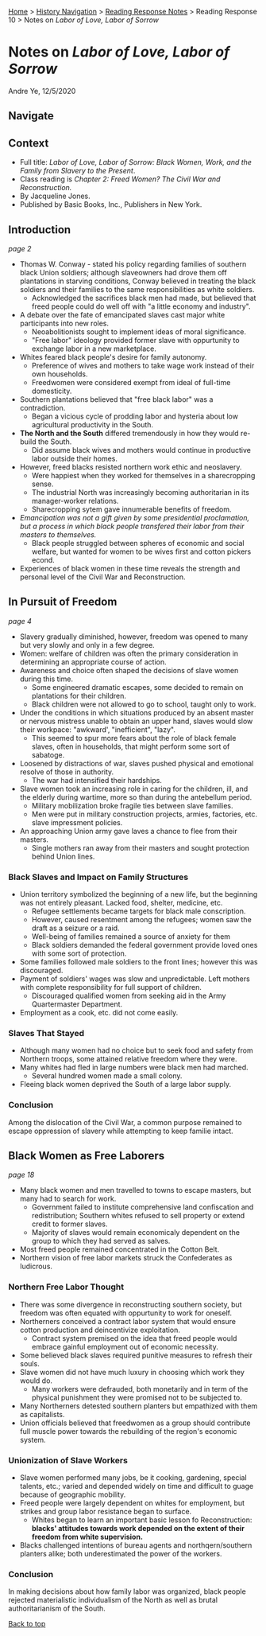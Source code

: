 [Home](https://andre-ye.github.io) > [History Navigation](https://andre-ye.github.io/history/history_navigation) > [Reading Response Notes](https://andre-ye.github.io/history/history_navigation#weekly-reading-responses) > Reading Response 10 > Notes on *Labor of Love, Labor of Sorrow*

# Notes on *Labor of Love, Labor of Sorrow*
Andre Ye, 12/5/2020

## Navigate

## Context
- Full title: *Labor of Love, Labor of Sorrow: Black Women, Work, and the Family from Slavery to the Present*.
- Class reading is *Chapter 2: Freed Women? The Civil War and Reconstruction.*
- By Jacqueline Jones.
- Published by Basic Books, Inc., Publishers in New York.

## Introduction
*page 2*
- Thomas W. Conway - stated his policy regarding families of southern black Union soldiers; although slaveowners had drove them off plantations in starving conditions, Conway believed in treating the black soldiers and their families to the same responsibilities as white soldiers.
  - Acknowledged the sacrifices black men had made, but believed that freed people could do well off with "a little economy and industry".
- A debate over the fate of emancipated slaves cast major white participants into new roles.
  - Neoabolitionists sought to implement ideas of moral significance.
  - "Free labor" ideology provided former slave with oppurtunity to exchange labor in a new marketplace.
- Whites feared black people's desire for family autonomy.
  - Preference of wives and mothers to take wage work instead of their own households.
  - Freedwomen were considered exempt from ideal of full-time domesticity.
- Southern plantations believed that "free black labor" was a contradiction.
  - Began a vicious cycle of prodding labor and hysteria about low agricultural productivity in the South.
- **The North and the South** differed tremendously in how they would re-build the South.
  - Did assume black wives and mothers would continue in productive labor outside their homes.
- However, freed blacks resisted northern work ethic and neoslavery.
  - Were happiest when they worked for themselves in a sharecropping sense.
  - The industrial North was increasingly becoming authoritarian in its manager-worker relations.
  - Sharecropping sytem gave innumerable benefits of freedom.
- *Emancipation was not a gift given by some presidential proclamation, but a process in which black people transfered their labor from their masters to themselves.*
  - Black people struggled between spheres of economic and social welfare, but wanted for women to be wives first and cotton pickers econd.
- Experiences of black women in these time reveals the strength and personal level of the Civil War and Reconstruction.

## In Pursuit of Freedom
*page 4*
- Slavery gradually diminished, however, freedom was opened to many but very slowly and only in a few degree.
- Women: welfare of children was often the primary consideration in determining an appropriate course of action.
- Awareness and choice often shaped the decisions of slave women during this time.
  - Some engineered dramatic escapes, some decided to remain on plantations for their children.
  - Black children were not allowed to go to school, taught only to work.
- Under the conditions in which situations produced by an absent master or nervous mistress unable to obtain an upper hand, slaves would slow their workpace: "awkward', "inefficient", "lazy".
  - This seemed to spur more fears about the role of black female slaves, often in households, that might perform some sort of sabatoge.
- Loosened by distractions of war, slaves pushed physical and emotional resolve of those in authority.
  - The war had intensified their hardships.
- Slave women took an increasing role in caring for the children, ill, and the elderly during wartime, more so than during the antebellum period.
  - Military mobilization broke fragile ties between slave families.
  - Men were put in military construction projects, armies, factories, etc. slave impressment policies.
- An approaching Union army gave laves a chance to flee from their masters.
  - Single mothers ran away from their masters and sought protection behind Union lines.

### Black Slaves and Impact on Family Structures
- Union territory symbolized the beginning of a new life, but the beginning was not entirely pleasant. Lacked food, shelter, medicine, etc.
  - Refugee settlements became targets for black male conscription.
  - However, caused resentment among the refugees; women saw the draft as a seizure or a raid.
  - Well-being of families remained a source of anxiety for them
  - Black soldiers demanded the federal government provide loved ones with some sort of protection.
- Some families followed male soldiers to the front lines; however this was discouraged.
- Payment of soldiers' wages was slow and unpredictable. Left mothers with complete responsibility for full support of children.
  - Discouraged qualified women from seeking aid in the Army Quartermaster Department.
- Employment as a cook, etc. did not come easily.

### Slaves That Stayed
- Although many women had no choice but to seek food and safety from Northern troops, some attained relative freedom where they were.
- Many whites had fled in large numbers were black men had marched.
  - Several hundred women made a small colony.
- Fleeing black women deprived the South of a large labor supply.

### Conclusion
Among the dislocation of the Civil War, a common purpose remained to escape oppression of slavery while attempting to keep familie intact.

## Black Women as Free Laborers
*page 18*
- Many black women and men travelled to towns to escape masters, but many had to search for work.
  - Government failed to institute comprehensive land confiscation and redistribution; Southern whites refused to sell property or extend credit to former slaves.
  - Majority of slaves would remain economicaly dependent on the group to which they had served as salves.
- Most freed people remained concentrated in the Cotton Belt.
- Northern vision of free labor markets struck the Confederates as ludicrous.

### Northern Free Labor Thought
- There was some divergence in reconstructing southern society, but freedom was often equated with oppurtunity to work for oneself.
- Northerners conceived a contract labor system that would ensure cotton production and deincentivize exploitation.
  - Contract system premised on the idea that freed people would embrace gainful employment out of economic necessity.
- Some believed black slaves required punitive measures to refresh their souls.
- Slave women did not have much luxury in choosing which work they would do.
  - Many workers were defrauded, both monetarily and in term of the physical punishment they were promised not to be subjected to.
- Many Northerners detested southern planters but empathized with them as capitalists.
- Union officials believed that freedwomen as a group should contribute full muscle power towards the rebuilding of the region's economic system.

### Unionization of Slave Workers
- Slave women performed many jobs, be it cooking, gardening, special talents, etc.; varied and depended widely on time and difficult to guage because of geographic mobility.
- Freed people were largely dependent on whites for employment, but strikes and group labor resistance began to surface.
  - Whites began to learn an important basic lesson fo Reconstruction: **blacks' attitudes towards work depended on the extent of their freedom from white supervision.**
- Blacks challenged intentions of bureau agents and northqern/southern planters alike; both underestimated the power of the workers.

### Conclusion
In making decisions about how family labor was organized, black people rejected materialistic individualism of the North as well as brutal authoritarianism of the South.

[Back to top](#)
